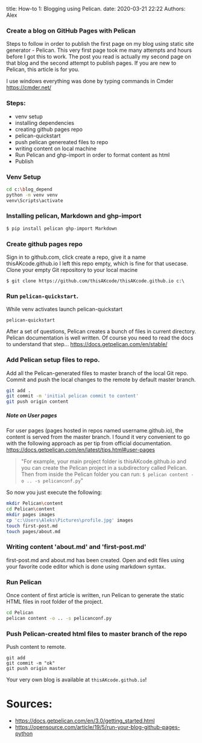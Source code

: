 title: How-to 1:  Blogging using Pelican.
date: 2020-03-21 22:22
Authors: Alex



### Create a blog on GitHub Pages with Pelican
Steps to follow in order to publish the first page on my blog using static site generator - Pelican.
This very first page took me many attempts and hours before I got this to work. The post you read is actually my second page on that blog and the second attempt to publish pages. If you are new to Pelican, this article is for you.

I use windows everything was done by typing commands in Cmder <https://cmder.net/>

### Steps: 
+ venv setup 
+ installing dependencies
+ creating github pages repo 
+ pelican-quickstart
+ push pelican genereated files to repo
+ writing content on local machine
+ Run Pelican and ghp-import in order to format content as html
+ Publish

### Venv Setup
```bash
cd c:\blog_depend
python -m venv venv
venv\Scripts\activate
```
### Installing pelican, Markdown and ghp-import
```bash
$ pip install pelican ghp-import Markdown
```
### Create github pages repo

Sign in to github.com, click create a repo, give it a name thisAKcode.github.io
I left this repo empty, which is fine for that usecase.
Clone your empty Git repository to your local macine
```
$ git clone https://github.com/thisAKcode/thisAKcode.github.io c:\
```

### Run `pelican-quickstart`.

While venv activates launch pelican-quickstart
```
pelican-quickstart
```
After a set of questions, Pelican creates a bunch of files in current directory. Pelican documentation is well written. Of course you need to read the docs to understand that step... <https://docs.getpelican.com/en/stable/>

### Add Pelican setup files to repo.

Add all the Pelican-generated files to master branch of the local Git repo.
Commit and push the local changes to the remote by default master branch.
```bash
git add .
git commit -m 'initial pelican commit to content'
git push origin content
```
##### Note on User pages 
For user pages (pages hosted in repos named username.github.io), the content is served from the master branch.
I found it very convenient to go with the following approach as per tip from official documentation. <https://docs.getpelican.com/en/latest/tips.html#user-pages>
> "For example, your main project folder is thisAKcode.github.io and you can create the Pelican project in a subdirectory called Pelican. Then from inside the Pelican folder you can run: `$ pelican content -o .. -s pelicanconf.py`"

So now you just execute the following:
```bash
mkdir Pelican\content
cd Pelican\content
mkdir pages images
cp 'c:\Users\Aleks\Pictures\profile.jpg' images
touch first-post.md
touch pages/about.md
```

### Writing content 'about.md' and 'first-post.md'
first-post.md and about.md  has been created. Open and edit files using your favorite code editor which is done using markdown syntax.

### Run Pelican 
Once content of first article is written, run Pelican to generate the static HTML files in root folder of the project.

```bash
cd Pelican
pelican content -o .. -s pelicanconf.py
```
### Push Pelican-created html files to master branch of the repo
Push content to remote.
```
git add
git commit -m "ok"                                                    
git push origin master
```    
Your very own blog is available at `thisAKcode.github.io`! 

# Sources:
+ <https://docs.getpelican.com/en/3.0/getting_started.html>
+ <https://opensource.com/article/19/5/run-your-blog-github-pages-python>
